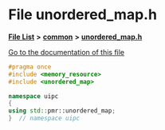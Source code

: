 

# File unordered\_map.h

[**File List**](files.md) **>** [**common**](dir_fe04c8fb910be76d82cd33e795163b9b.md) **>** [**unordered\_map.h**](unordered__map_8h.md)

[Go to the documentation of this file](unordered__map_8h.md)


```C++
#pragma once
#include <memory_resource>
#include <unordered_map>

namespace uipc
{
using std::pmr::unordered_map;
}  // namespace uipc
```


